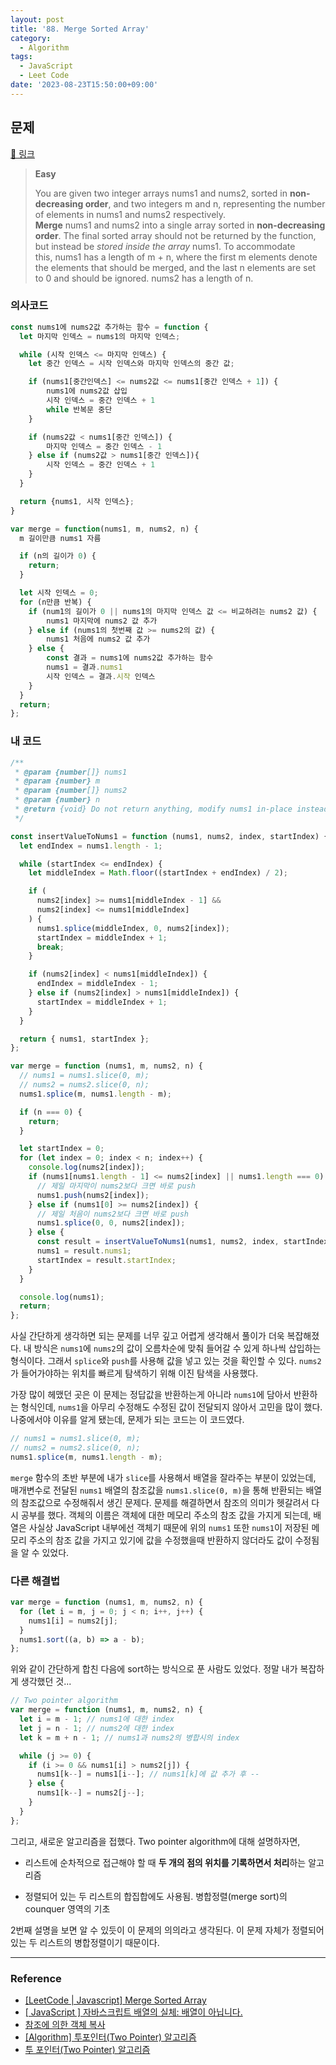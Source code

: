 ```yaml
---
layout: post
title: '88. Merge Sorted Array'
category:
  - Algorithm
tags:
  - JavaScript
  - Leet Code
date: '2023-08-23T15:50:00+09:00'
---
```


## 문제

[🔗 링크](https://leetcode.com/problems/merge-sorted-array/)

> **Easy**
>
> You are given two integer arrays nums1 and nums2, sorted in **non-decreasing order**, and two integers m and n, representing the number of elements in nums1 and nums2 respectively.
> **Merge** nums1 and nums2 into a single array sorted in **non-decreasing order**.
> The final sorted array should not be returned by the function, but instead be *stored inside the array* nums1. To accommodate this, nums1 has a length of m + n, where the first m elements denote the elements that should be merged, and the last n elements are set to 0 and should be ignored. nums2 has a length of n.

### 의사코드

```javascript
const nums1에 nums2값 추가하는 함수 = function {
  let 마지막 인덱스 = nums1의 마지막 인덱스;

  while (시작 인덱스 <= 마지막 인덱스) {
    let 중간 인덱스 = 시작 인덱스와 마지막 인덱스의 중간 값;

    if (nums1[중간인덱스] <= nums2값 <= nums1[중간 인덱스 + 1]) {
		nums1에 nums2값 삽입
		시작 인덱스 = 중간 인덱스 + 1
		while 반복문 중단
    }

    if (nums2값 < nums1[중간 인덱스]) {
		마지막 인덱스 = 중간 인덱스 - 1
    } else if (nums2값 > nums1[중간 인덱스]){
		시작 인덱스 = 중간 인덱스 + 1
    }
  }

  return {nums1, 시작 인덱스};
}

var merge = function(nums1, m, nums2, n) {
  m 길이만큼 nums1 자름

  if (n의 길이가 0) {
    return;
  }

  let 시작 인덱스 = 0;
  for (n만큼 반복) {
    if (num1의 길이가 0 || nums1의 마지막 인덱스 값 <= 비교하려는 nums2 값) {
		nums1 마지막에 nums2 값 추가
    } else if (nums1의 첫번째 값 >= nums2의 값) {
		nums1 처음에 nums2 값 추가
    } else {
		const 결과 = nums1에 nums2값 추가하는 함수
		nums1 = 결과.nums1
		시작 인덱스 = 결과.시작 인덱스
    }
  }
  return;
};
```

### 내 코드

```javascript
/**
 * @param {number[]} nums1
 * @param {number} m
 * @param {number[]} nums2
 * @param {number} n
 * @return {void} Do not return anything, modify nums1 in-place instead.
 */

const insertValueToNums1 = function (nums1, nums2, index, startIndex) {
  let endIndex = nums1.length - 1;

  while (startIndex <= endIndex) {
    let middleIndex = Math.floor((startIndex + endIndex) / 2);

    if (
      nums2[index] >= nums1[middleIndex - 1] &&
      nums2[index] <= nums1[middleIndex]
    ) {
      nums1.splice(middleIndex, 0, nums2[index]);
      startIndex = middleIndex + 1;
      break;
    }

    if (nums2[index] < nums1[middleIndex]) {
      endIndex = middleIndex - 1;
    } else if (nums2[index] > nums1[middleIndex]) {
      startIndex = middleIndex + 1;
    }
  }

  return { nums1, startIndex };
};

var merge = function (nums1, m, nums2, n) {
  // nums1 = nums1.slice(0, m);
  // nums2 = nums2.slice(0, n);
  nums1.splice(m, nums1.length - m);

  if (n === 0) {
    return;
  }

  let startIndex = 0;
  for (let index = 0; index < n; index++) {
    console.log(nums2[index]);
    if (nums1[nums1.length - 1] <= nums2[index] || nums1.length === 0) {
      // 제일 마지막이 nums2보다 크면 바로 push
      nums1.push(nums2[index]);
    } else if (nums1[0] >= nums2[index]) {
      // 제일 처음이 nums2보다 크면 바로 push
      nums1.splice(0, 0, nums2[index]);
    } else {
      const result = insertValueToNums1(nums1, nums2, index, startIndex);
      nums1 = result.nums1;
      startIndex = result.startIndex;
    }
  }

  console.log(nums1);
  return;
};
```

사실 간단하게 생각하면 되는 문제를 너무 깊고 어렵게 생각해서 풀이가 더욱 복잡해졌다. 내 방식은 `nums1`에 `nums2`의 값이 오름차순에 맞춰 들어갈 수 있게 하나씩 삽입하는 형식이다. 그래서 `splice`와 `push`를 사용해 값을 넣고 있는 것을 확인할 수 있다. `nums2`가 들어가야하는 위치를 빠르게 탐색하기 위해 이진 탐색을 사용했다.

가장 많이 헤맸던 곳은 이 문제는 정답값을 반환하는게 아니라 `nums1`에 담아서 반환하는 형식인데, `nums1`을 아무리 수정해도 수정된 값이 전달되지 않아서 고민을 많이 했다. 나중에서야 이유를 알게 됐는데, 문제가 되는 코드는 이 코드였다.

```javascript
// nums1 = nums1.slice(0, m);
// nums2 = nums2.slice(0, n);
nums1.splice(m, nums1.length - m);
```

`merge` 함수의 초반 부분에 내가 `slice`를 사용해서 배열을 잘라주는 부분이 있었는데, 매개변수로 전달된 `nums1` 배열의 참조값을 `nums1.slice(0, m)`을 통해 반환되는 배열의 참조값으로 수정해줘서 생긴 문제다. 문제를 해결하면서 참조의 의미가 헷갈려서 다시 공부를 했다. 객체의 이름은 객체에 대한 메모리 주소의 참조 값을 가지게 되는데, 배열은 사실상 JavaScript 내부에선 객체기 때문에 위의 `nums1` 또한 `nums1`이 저장된 메모리 주소의 참조 값을 가지고 있기에 값을 수정했을때 반환하지 않더라도 값이 수정됨을 알 수 있었다.

### 다른 해결법

```javascript
var merge = function (nums1, m, nums2, n) {
  for (let i = m, j = 0; j < n; i++, j++) {
    nums1[i] = nums2[j];
  }
  nums1.sort((a, b) => a - b);
};
```

위와 같이 간단하게 합친 다음에 sort하는 방식으로 푼 사람도 있었다. 정말 내가 복잡하게 생각했던 것...

```javascript
// Two pointer algorithm
var merge = function (nums1, m, nums2, n) {
  let i = m - 1; // nums1에 대한 index
  let j = n - 1; // nums2에 대한 index
  let k = m + n - 1; // nums1과 nums2의 병합시의 index

  while (j >= 0) {
    if (i >= 0 && nums1[i] > nums2[j]) {
      nums1[k--] = nums1[i--]; // nums1[k]에 값 추가 후 --
    } else {
      nums1[k--] = nums2[j--];
    }
  }
};
```

그리고, 새로운 알고리즘을 접했다. Two pointer algorithm에 대해 설명하자면,

- 리스트에 순차적으로 접근해야 할 때 **두 개의 점의 위치를 기록하면서 처리**하는 알고리즘

* 정렬되어 있는 두 리스트의 합집합에도 사용됨. 병합정렬(merge sort)의 counquer 영역의 기초

2번째 설명을 보면 알 수 있듯이 이 문제의 의의라고 생각된다. 이 문제 자체가 정렬되어 있는 두 리스트의 병합정렬이기 때문이다.

---

### Reference

- [\[LeetCode \| Javascript\] Merge Sorted Array](https://velog.io/@rkio/LeetCode-88.-Merge-Sorted-Array)
- [\[ JavaScript \] 자바스크립트 배열의 실체: 배열이 아닙니다.](https://undefined.tistory.com/5)
- [참조에 의한 객체 복사](https://ko.javascript.info/object-copy)
- [\[Algorithm\] 투포인터\(Two Pointer\) 알고리즘](https://butter-shower.tistory.com/226)
- [투 포인터\(Two Pointer\) 알고리즘](https://coding-food-court.tistory.com/121)

